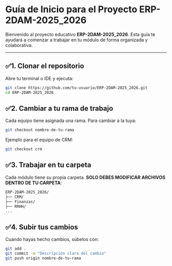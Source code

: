 # Guía de Inicio para el Proyecto ERP-2DAM-2025_2026

Bienvenido al proyecto educativo **ERP-2DAM-2025_2026**. Esta guía te ayudará a comenzar a trabajar en tu módulo de forma organizada y colaborativa.

---

## ✅1. Clonar el repositorio

Abre tu terminal o IDE y ejecuta:

```bash
git clone https://github.com/tu-usuario/ERP-2DAM-2025_2026.git
cd ERP-2DAM-2025_2026
```
## ✅2. Cambiar a tu rama de trabajo

Cada equipo tiene asignada una rama. Para cambiar a la tuya:

```bash
git checkout nombre-de-tu-rama
```
Ejemplo para el equipo de CRM:

```bash
git checkout crm
```
## ✅3. Trabajar en tu carpeta

Cada módulo tiene su propia carpeta. **SOLO DEBES MODIFICAR ARCHIVOS DENTRO DE TU CARPETA**:
```bash
ERP-2DAM-2025_2026/
├── CRM/
├── Finanzas/
├── RRHH/
...
```

## ✅4. Subir tus cambios
Cuando hayas hecho cambios, súbelos con:

```bash
git add .
git commit -m "Descripción clara del cambio"
git push origin nombre-de-tu-rama
```
